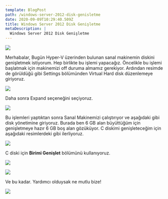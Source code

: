 ```yaml
---
template: BlogPost
path: /windows-server-2012-disk-genisletme
date: 2020-09-09T10:29:40.509Z
title: Windows Server 2012 Disk Genişletme
metaDescription: |
  Windows Server 2012 Disk Genişletme
---
```



![](/assets/hyper-v-ufukcam.jpg)

Merhabalar, Bugün Hyper-V üzerinden bulunan sanal makinemin diskini genişletmek istiyorum. Hep birlikte bu işlemi yapacağız. Öncelikle bu işlemi başlatmak için makinemizi off duruma almamız gerekiyor. Ardından resimde de görüldüğü gibi Settings bölümünden Virtual Hard disk düzenlemeye giriyoruz.

![](/assets/ufukcam-hyper-v.jpg)

Daha sonra Expand seçeneğini seçiyoruz.

![](/assets/ufukcam-hyperv3.jpg)

Bu işlemleri yaptıktan sonra Sanal Makinemizi çalıştırıyor ve aşağıdaki gibi disk yönetimine giriyoruz. Burada ben 6 GB alan büyüttüğüm için genişletmeye hazır 6 GB boş alan gözüküyor. C diskimi genişleteceğim için aşağıdaki resimlerdeki gibi ilerliyoruz.

![](/assets/ufukcam-hyperv5.jpg)

C diski için **Birimi Genişlet** bölümünü kullanıyoruz.

![](/assets/ufukcam-hyperv6.jpg)

![](/assets/ufukcam-hyperv7.jpg)

Ve bu kadar. Yardımcı olduysak ne mutlu bize!

![](/assets/ufukcam-hypervson.jpg)
